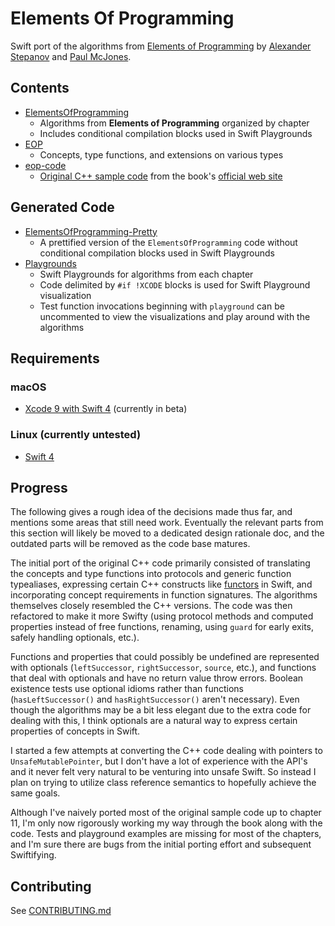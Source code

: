 # Elements Of Programming

Swift port of the algorithms from [Elements of Programming](https://www.amazon.com/gp/product/032163537X/ref=as_li_tl?ie=UTF8&camp=1789&creative=9325&creativeASIN=032163537X&linkCode=as2&tag=roodl05-20&linkId=0167e9e125bbfdaa3115ad5def8b3d6d) by [Alexander Stepanov](http://stepanovpapers.com/) and [Paul McJones](http://www.mcjones.org/paul/).

## Contents

- [ElementsOfProgramming](https://github.com/JrGoodle/ElementsOfProgramming/tree/master/ElementsOfProgramming)
    - Algorithms from **Elements of Programming** organized by chapter
    - Includes conditional compilation blocks used in Swift Playgrounds
- [EOP](https://github.com/JrGoodle/ElementsOfProgramming/tree/master/EOP)
    - Concepts, type functions, and extensions on various types
- [eop-code](https://github.com/JrGoodle/ElementsOfProgramming/tree/master/eop-code)
    - [Original C++ sample code](http://elementsofprogramming.com/code.html) from the book's [official web site](http://elementsofprogramming.com/)

## Generated Code

- [ElementsOfProgramming-Pretty](https://github.com/JrGoodle/ElementsOfProgramming/tree/master/ElementsOfProgramming-Pretty)
    - A prettified version of the `ElementsOfProgramming` code without conditional compilation blocks used in Swift Playgrounds
- [Playgrounds](https://github.com/JrGoodle/ElementsOfProgramming/tree/master/Playgrounds)
    - Swift Playgrounds for algorithms from each chapter
    - Code delimited by `#if !XCODE` blocks is used for Swift Playground visualization
    - Test function invocations beginning with `playground` can be uncommented to view the visualizations and play around with the algorithms

## Requirements

### macOS

- [Xcode 9 with Swift 4](https://developer.apple.com/download/) (currently in beta)

### Linux (currently untested)

- [Swift 4](https://swift.org/download/#snapshots)

## Progress

The following gives a rough idea of the decisions made thus far, and mentions some areas that still need work. Eventually the relevant parts from this section will likely be moved to a dedicated design rationale doc, and the outdated parts will be removed as the code base matures.

The initial port of the original C++ code primarily consisted of translating the concepts and type functions into protocols and generic function typealiases, expressing certain C++ constructs like [functors](https://stackoverflow.com/questions/356950/c-functors-and-their-uses) in Swift, and incorporating concept requirements in function signatures. The algorithms themselves closely resembled the C++ versions. The code was then refactored to make it more Swifty (using protocol methods and computed properties instead of free functions, renaming, using `guard` for early exits, safely handling optionals, etc.).

Functions and properties that could possibly be undefined are represented with optionals (`leftSuccessor`, `rightSuccessor`, `source`, etc.), and functions that deal with optionals and have no return value throw errors. Boolean existence tests use optional idioms rather than functions (`hasLeftSuccessor()` and `hasRightSuccessor()` aren't necessary). Even though the algorithms may be a bit less elegant due to the extra code for dealing with this, I think optionals are a natural way to express certain properties of concepts in Swift.

I started a few attempts at converting the C++ code dealing with pointers to `UnsafeMutablePointer`, but I don't have a lot of experience with the API's and it never felt very natural to be venturing into unsafe Swift. So instead I plan on trying to utilize class reference semantics to hopefully achieve the same goals.

 Although I've naively ported most of the original sample code up to chapter 11, I'm only now rigorously working my way through the book along with the code. Tests and playground examples are missing for most of the chapters, and I'm sure there are bugs from the initial porting effort and subsequent Swiftifying.

## Contributing

See [CONTRIBUTING.md](https://github.com/JrGoodle/ElementsOfProgramming/blob/master/CONTRIBUTING.md)
